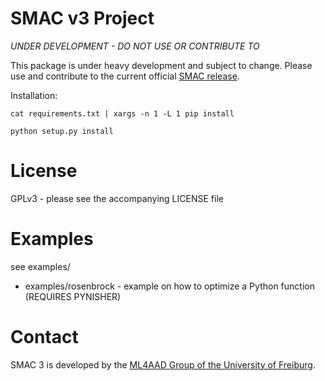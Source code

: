 # SMAC v3 Project

*UNDER DEVELOPMENT - DO NOT USE OR CONTRIBUTE TO*

This package is under heavy development and subject to change. Please use and
contribute to the current official 
[SMAC release](http://www.cs.ubc.ca/labs/beta/Projects/SMAC/).

Installation:

    cat requirements.txt | xargs -n 1 -L 1 pip install
    
    python setup.py install

# License

GPLv3 - please see the accompanying LICENSE file

# Examples

see examples/

  * examples/rosenbrock - example on how to optimize a Python function (REQUIRES PYNISHER)
 
# Contact
 
SMAC 3 is developed by the [ML4AAD Group of the University of Freiburg](http://aad.informatik.uni-freiburg.de/).

